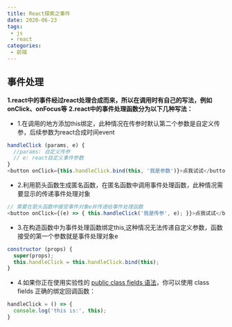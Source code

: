 ```yaml
---
title: React探索之事件
date: 2020-06-23
tags:
 - js
 - react
categories:
 - 前端
---
```


## 事件处理
**1.react中的事件经过react处理合成而来，所以在调用时有自己的写法，例如onClick、onFocus等**
**2.react中的事件处理函数分为以下几种写法：**
* 1.在调用的地方添加this绑定，此种情况在传参时默认第二个参数是自定义传参，后续参数为react合成时间event

```js
handleClick (params, e) {
  //params: 自定义传参
  // e: react自定义事件参数
}
<button onClick={this.handleClick.bind(this, '我是参数')}>点我试试</button>
```

* 2.利用箭头函数生成匿名函数，在匿名函数中调用事件处理函数，此种情况需要显示的传递事件处理对象
```js
// 需要在箭头函数中接受事件对象e并传递给事件处理函数
<button onClick={(e) => { this.handleClick('我是传参', e); }}>点我试试</button>
```

* 3.在构造函数中为事件处理函数绑定this,这种情况无法传递自定义参数，函数接受的第一个参数就是事件处理对象e
```js
constructor (props) {
  super(props);
  this.handleClick = this.handleClick.bind(this);
}
```

* 4.如果你正在使用实验性的 [public class fields 语法](https://babeljs.io/docs/plugins/transform-class-properties/)，你可以使用 class fields 正确的绑定回调函数：
```js
handleClick = () => {
  console.log('this is:', this);
}
```